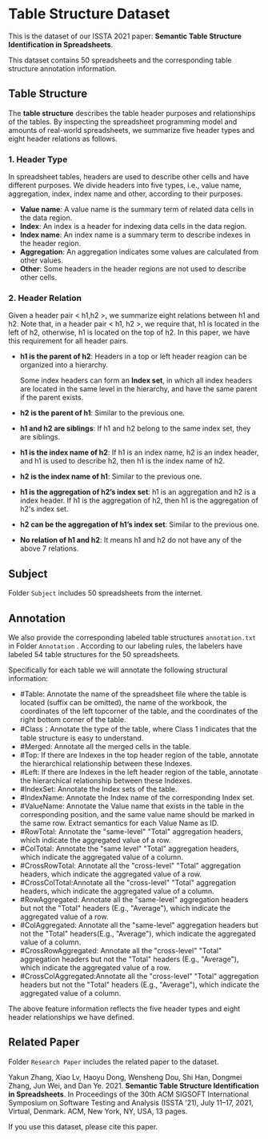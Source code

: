 # Table Structure Dataset

This is the dataset of our ISSTA 2021 paper: **Semantic Table Structure Identification in Spreadsheets**. 

This dataset contains 50 spreadsheets and the corresponding table structure annotation information.

## Table Structure

The **table structure** describes the table header purposes and relationships of the tables. By inspecting the spreadsheet programming model and amounts of real-world spreadsheets, we summarize five header types and eight header relations as follows.

### 1. Header Type

In spreadsheet tables, headers are used to describe other cells and have different purposes. We divide headers into five types, i.e., value name, aggregation, index, index name and other, according to their purposes.

* **Value name**: A value name is the summary term of related data cells in the data region.
* **Index**: An index is a header for indexing data cells in the data region.
* **Index name**: An index name is a summary term to describe indexes in the header region.
* **Aggregation**: An aggregation indicates some values are calculated from other values.
* **Other**:  Some headers in the header regions are not used to describe other cells.

### 2. Header Relation

Given a header pair < h1,h2 >, we summarize eight relations between h1 and h2. Note that, in a header pair < h1, h2 >, we require that, h1 is located in the left of h2, otherwise, h1 is located on the top of h2. In this paper, we have this requirement for all header pairs.

* **h1 is the parent of h2**: Headers in a top or left header reagion can be organized into a hierarchy.

  Some index headers can form an **Index set**, in which all index headers are located in the same level in the hierarchy, and have the same parent if the parent exists.

* **h2 is the parent of h1**: Similar to the previous one.

* **h1 and h2 are siblings**: If h1 and h2 belong to the same index set, they are siblings.

* **h1 is the index name of h2**: If h1 is an index name, h2 is an index header, and h1 is used to describe h2, then h1 is the index name of h2.

* **h2 is the index name of h1**: Similar to the previous one.

* **h1 is the aggregation of h2’s index set**: h1 is an aggregation and h2 is a index header. If h1 is the aggregation of h2, then h1 is the aggregation of h2's index set.

* **h2 can be the aggregation of h1’s index set**: Similar to the previous one.

* **No relation of h1 and h2**: It means h1 and h2 do not have any of the above 7 relations.

## Subject

Folder `Subject` includes 50 spreadsheets from the internet.

## Annotation

We also provide the corresponding labeled table structures `annotation.txt` in Folder `Annotation` . According to our labeling rules, the labelers have labeled 54 table structures for the 50 spreadsheets.

Specifically for each table we will annotate the following structural information:

* #Table: Annotate the name of the spreadsheet file where the table is located (suffix can be omitted), the name of the workbook, the coordinates of the left topcorner of the table, and the coordinates of the right bottom corner of the table.
* #Class：Annotate the type of the table, where Class 1 indicates that the table structure is easy to understand.
* #Merged: Annotate all the merged cells in the table.
* #Top: If there are Indexes in the top header region of the table, annotate the hierarchical relationship between these Indexes.
* #Left: If there are Indexes in the left header region of the table, annotate the hierarchical relationship between these Indexes.
* #IndexSet: Annotate the Index sets of the table.
* #IndexName: Annotate the Index name of the corresponding Index set.
* #ValueName: Annotate the Value name that exists in the table in the corresponding position, and the same value name should be marked in the same row. Extract semantics for each Value Name as ID.
* #RowTotal: Annotate the "same-level" "Total" aggregation headers, which indicate the aggregated value of a row.
* #ColTotal: Annotate the "same level" "Total" aggregation headers, which indicate the aggregated value of a column.
* #CrossRowTotal: Annotate all the "cross-level" "Total" aggregation headers, which indicate the aggregated value of a row.
* #CrossColTotal:Annotate all the "cross-level" "Total" aggregation headers, which indicate the aggregated value of a column.
* #RowAggregated: Annotate all the "same-level" aggregation headers but not the "Total" headers (E.g., "Average"), which indicate the aggregated value of a row.
* #ColAggregated: Annotate all the "same-level" aggregation headers but not the "Total" headers(E.g., "Average"), which indicate the aggregated value of a column.
* #CrossRowAggregated: Annotate all the "cross-level" "Total" aggregation headers but not the "Total" headers (E.g., "Average"), which indicate the aggregated value of a row.
* #CrossColAggregated:Annotate all the "cross-level" "Total" aggregation headers but not the "Total" headers (E.g., "Average"), which indicate the aggregated value of a column.

The above feature information reflects the five header types and eight  header relationships we have defined.

## Related Paper

Folder `Research Paper` includes the related paper to the dataset.

Yakun Zhang, Xiao Lv, Haoyu Dong, Wensheng Dou, Shi Han, Dongmei Zhang, Jun Wei, and Dan Ye. 2021. **Semantic Table Structure Identification in Spreadsheets**. In Proceedings of the 30th ACM SIGSOFT International Symposium on Software Testing and Analysis (ISSTA ’21), July 11–17, 2021, Virtual, Denmark. ACM, New York, NY, USA, 13 pages.

If you use this dataset, please cite this paper.

